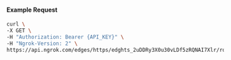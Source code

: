 <!-- Code generated for API Clients. DO NOT EDIT. -->

#### Example Request

```bash
curl \
-X GET \
-H "Authorization: Bearer {API_KEY}" \
-H "Ngrok-Version: 2" \
https://api.ngrok.com/edges/https/edghts_2uDDRy3X0u30vLDf5zRQNAI7Xlr/routes/edghtsrt_2uDDRyPD1zOFRE8sEV8y04MW9uz/oauth
```

